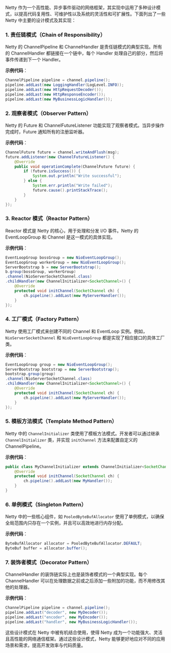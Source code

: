 Netty 作为一个高性能、异步事件驱动的网络框架，其实现中运用了多种设计模式，以提高代码复用性、可维护性以及系统的灵活性和可扩展性。下面列出了一些 Netty 中主要的设计模式及其实现：

### 1. 责任链模式（Chain of Responsibility）

Netty 的 ChannelPipeline 和 ChannelHandler 是责任链模式的典型实现。所有的 ChannelHandler 都链接在一个链中，每个 Handler 处理自己的部分，然后将事件传递到下一个 Handler。

**示例代码**：

```java
ChannelPipeline pipeline = channel.pipeline();  
pipeline.addLast(new LoggingHandler(LogLevel.INFO));  
pipeline.addLast(new HttpRequestDecoder());  
pipeline.addLast(new HttpResponseEncoder());  
pipeline.addLast(new MyBusinessLogicHandler());
```

### 2. 观察者模式（Observer Pattern）

Netty 的 Future 和 ChannelFutureListener 功能实现了观察者模式。当异步操作完成时，Future 通知所有的注册监听器。

**示例代码**：

```java
ChannelFuture future = channel.writeAndFlush(msg);  
future.addListener(new ChannelFutureListener() {  
    @Override  
    public void operationComplete(ChannelFuture future) {  
        if (future.isSuccess()) {  
            System.out.println("Write successful");  
        } else {  
            System.err.println("Write failed");  
            future.cause().printStackTrace();  
        }  
    }  
});
```

### 3. Reactor 模式（Reactor Pattern）

Reactor 模式是 Netty 的核心，用于处理和分发 I/O 事件。Netty 的 EventLoopGroup 和 Channel 是这一模式的具体实现。

**示例代码**：

```java
EventLoopGroup bossGroup = new NioEventLoopGroup();  
EventLoopGroup workerGroup = new NioEventLoopGroup();  
ServerBootstrap b = new ServerBootstrap();  
b.group(bossGroup, workerGroup)  
.channel(NioServerSocketChannel.class)  
.childHandler(new ChannelInitializer<SocketChannel>() {  
    @Override  
    protected void initChannel(SocketChannel ch) {  
        ch.pipeline().addLast(new MyServerHandler());  
    }  
});
```

### 4. 工厂模式（Factory Pattern）

Netty 使用工厂模式来创建不同的 Channel 和 EventLoop 实例。例如，`NioServerSocketChannel` 和 `NioEventLoopGroup` 都是实现了相应接口的具体工厂类。

**示例代码**：

```java
EventLoopGroup group = new NioEventLoopGroup();  
ServerBootstrap bootstrap = new ServerBootstrap();  
bootstrap.group(group)  
.channel(NioServerSocketChannel.class)  
.childHandler(new ChannelInitializer<SocketChannel>() {  
    @Override  
    protected void initChannel(SocketChannel ch) {  
        ch.pipeline().addLast(new MyServerHandler());  
    }  
});
```

### 5. 模板方法模式（Template Method Pattern）

Netty 中的 `ChannelInitializer` 类使用了模板方法模式。开发者可以通过继承 `ChannelInitializer` 类，并实现 `initChannel` 方法来配置自定义的 ChannelPipeline。

**示例代码**：

```java
public class MyChannelInitializer extends ChannelInitializer<SocketChannel> {  
    @Override  
    protected void initChannel(SocketChannel ch) {  
        ch.pipeline().addLast(new MyHandler());  
    }  
}
```

### 6. 单例模式（Singleton Pattern）

Netty 中的一些核心组件，如 `PooledByteBufAllocator` 使用了单例模式，以确保全局范围内只存在一个实例，并且可以高效地进行内存分配。

**示例代码**：

```java
ByteBufAllocator allocator = PooledByteBufAllocator.DEFAULT;  
ByteBuf buffer = allocator.buffer();
```

### 7. 装饰者模式（Decorator Pattern）

ChannelHandler 的装饰链实际上也是装饰者模式的一个典型实现。每个 ChannelHandler 可以在处理数据之前或之后添加一些附加的功能，而不用修改其他的处理器。

**示例代码**：

```java
ChannelPipeline pipeline = channel.pipeline();  
pipeline.addLast("decoder", new MyDecoder());  
pipeline.addLast("encoder", new MyEncoder());  
pipeline.addLast("handler", new MyBusinessLogicHandler());
```

这些设计模式在 Netty 中被有机结合使用，使得 Netty 成为一个功能强大、灵活且高性能的网络通信框架。通过这些设计模式，Netty 能够更好地应对不同的应用场景和需求，提高开发效率与代码质量。
